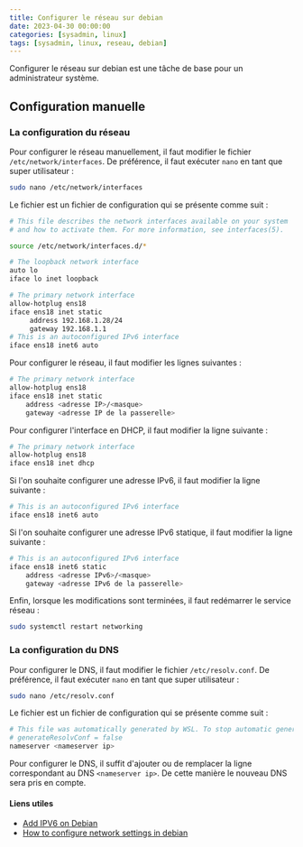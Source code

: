 ```yaml
---
title: Configurer le réseau sur debian
date: 2023-04-30 00:00:00
categories: [sysadmin, linux]
tags: [sysadmin, linux, reseau, debian]
---
```


Configurer le réseau sur debian est une tâche de base pour un administrateur système.

## Configuration manuelle

### La configuration du réseau

Pour configurer le réseau manuellement, il faut modifier le fichier `/etc/network/interfaces`. De préférence, il faut exécuter `nano` en tant que super utilisateur :

```bash
sudo nano /etc/network/interfaces
```

Le fichier est un fichier de configuration qui se présente comme suit :

```bash
# This file describes the network interfaces available on your system
# and how to activate them. For more information, see interfaces(5).

source /etc/network/interfaces.d/*

# The loopback network interface
auto lo
iface lo inet loopback

# The primary network interface
allow-hotplug ens18
iface ens18 inet static
     address 192.168.1.28/24
     gateway 192.168.1.1
# This is an autoconfigured IPv6 interface
iface ens18 inet6 auto
``` 

Pour configurer le réseau, il faut modifier les lignes suivantes :

```bash
# The primary network interface
allow-hotplug ens18
iface ens18 inet static
    address <adresse IP>/<masque>
    gateway <adresse IP de la passerelle>
```

Pour configurer l'interface en DHCP, il faut modifier la ligne suivante :

```bash
# The primary network interface
allow-hotplug ens18
iface ens18 inet dhcp
```

Si l'on souhaite configurer une adresse IPv6, il faut modifier la ligne suivante :

```bash
# This is an autoconfigured IPv6 interface
iface ens18 inet6 auto
```

Si l'on souhaite configurer une adresse IPv6 statique, il faut modifier la ligne suivante :

```bash
# This is an autoconfigured IPv6 interface
iface ens18 inet6 static
    address <adresse IPv6>/<masque>
    gateway <adresse IPv6 de la passerelle>
```

Enfin, lorsque les modifications sont terminées, il faut redémarrer le service réseau :

```bash
sudo systemctl restart networking
```

### La configuration du DNS

Pour configurer le DNS, il faut modifier le fichier `/etc/resolv.conf`. De préférence, il faut exécuter `nano` en tant que super utilisateur :

```bash
sudo nano /etc/resolv.conf
```

Le fichier est un fichier de configuration qui se présente comme suit :

```bash
# This file was automatically generated by WSL. To stop automatic generation of this file, add the following entry to /># [network]
# generateResolvConf = false
nameserver <nameserver ip>
```

Pour configurer le DNS, il suffit d'ajouter ou de remplacer la ligne correspondant au DNS `<nameserver ip>`. De cette manière le nouveau DNS sera pris en compte.

#### Liens utiles

- [Add IPV6 on Debian](https://www.snel.com/support/how-to-add-additional-ipv6-on-debian/)
- [How to configure network settings in debian](https://www.serverlab.ca/tutorials/linux/administration-linux/how-to-configure-network-settings-in-debian/)